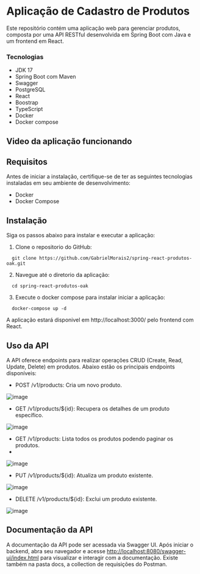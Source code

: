 # Aplicação de Cadastro de Produtos

Este repositório contém uma aplicação web para gerenciar produtos, composta por uma API RESTful desenvolvida em Spring Boot com Java e um frontend em React.

### Tecnologias

- JDK 17
- Spring Boot com Maven
- Swagger
- PostgreSQL
- React
- Boostrap
- TypeScript
- Docker
- Docker compose

## Video da aplicação funcionando



## Requisitos

Antes de iniciar a instalação, certifique-se de ter as seguintes tecnologias instaladas em seu ambiente de desenvolvimento:

- Docker
- Docker Compose


## Instalação


Siga os passos abaixo para instalar e executar a aplicação:

1. Clone o repositorio do GitHub:


```shel
  git clone https://github.com/GabrielMorais2/spring-react-produtos-oak.git
```


2. Navegue até o diretorio da aplicação:


```shel
  cd spring-react-produtos-oak
```


3. Execute o docker compose para instalar iniciar a aplicação:


```shel
  docker-compose up -d
```


A aplicação estará disponivel em http://localhost:3000/ pelo frontend com React.


## Uso da API


A API oferece endpoints para realizar operações CRUD (Create, Read, Update, Delete) em produtos. Abaixo estão os principais endpoints disponíveis:

- POST /v1/products: Cria um novo produto.

![image](https://github.com/GabrielMorais2/spring-react-produtos-oak/assets/68476116/a9ef0553-cdb6-44dc-a5b9-2c0f1df7ab40)


- GET /v1/products/${id}: Recupera os detalhes de um produto específico.

![image](https://github.com/GabrielMorais2/spring-react-produtos-oak/assets/68476116/3ead3ad0-78b8-469f-9784-091542faf1e3)


- GET /v1/products: Lista todos os produtos podendo paginar os produtos.
- 
![image](https://github.com/GabrielMorais2/spring-react-produtos-oak/assets/68476116/219bd56b-46f2-4a29-82ea-ff48e353941f)


- PUT /v1/products/${id}: Atualiza um produto existente.

![image](https://github.com/GabrielMorais2/spring-react-produtos-oak/assets/68476116/36d12082-bcf2-43eb-9c82-1d468bcbee49)


- DELETE /v1/products/${id}: Exclui um produto existente.

![image](https://github.com/GabrielMorais2/spring-react-produtos-oak/assets/68476116/020c5927-9752-409e-8338-ac6ead0db3ea)


## Documentação da API

A documentação da API pode ser acessada via Swagger UI. Após iniciar o backend, abra seu navegador e acesse [http://localhost:8080/swagger-ui/index.html](http://localhost:8080/swagger-ui/index.html) para visualizar e interagir com a documentação. Existe também na pasta docs, a collection de requisições do Postman.
